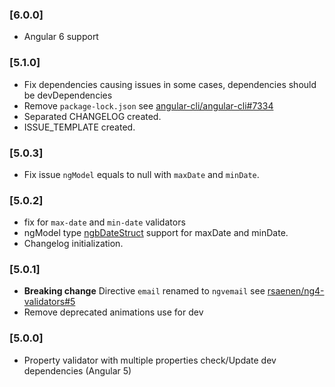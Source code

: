 ### [6.0.0]
- Angular 6 support
### [5.1.0]
- Fix dependencies causing issues in some cases, dependencies should be devDependencies
- Remove `package-lock.json` see [angular-cli/angular-cli#7334](https://github.com/angular/angular-cli/issues/7334)
- Separated CHANGELOG created. 
- ISSUE_TEMPLATE created. 
### [5.0.3]
- Fix issue `ngModel` equals to null with `maxDate` and `minDate`.
### [5.0.2]
- fix for `max-date` and `min-date` validators
- ngModel type [ngbDateStruct](https://github.com/ng-bootstrap/ng-bootstrap/blob/master/src/datepicker/ngb-date-struct.ts) support for maxDate and minDate.
- Changelog initialization. 
### [5.0.1]
- **Breaking change** Directive `email` renamed to `ngvemail` see [rsaenen/ng4-validators#5](https://github.com/rsaenen/ng4-validators/issues/5)
- Remove deprecated animations use for dev 
### [5.0.0]
- Property validator with multiple properties check/Update dev dependencies (Angular 5)
